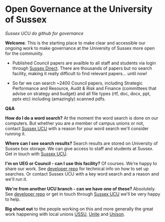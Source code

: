 # Open Governance at the University of Sussex
<i>Sussex UCU do github for governance</i>

<b>Welcome</b>. This is the starting place to make clear and accessible our ongoing work to make governance at the University of Sussex more open for the community. 

- Published Council papers are availble to all staff and students via login through <a href="https://direct.sussex.ac.uk/page.php?realm=searches&page=committees">Sussex Direct</a>. There are thousands of papers but no search facility, making it really difficult to find relevant papers... until now!

- So far we can search ~2400 Council papers, including Strategic Performance and Resource, Audit & Risk and Finance (committees that advise on strategy and budget) and all file types (rtf, doc, docx, ppt, pptx etc) including (amazingly) scanned pdfs. 

<b>Q&A</b>

<b>How do I do a word search?</b>
At the moment the word search is done on our computers. But whether you are a member of campus unions or not, contact <a href= "https://ucusussex.wixsite.com/ucusussex">Sussex UCU</a> with a reason for your word search we'll consider running it. 

<b>Where can I see search results?</b>
Search results are stored on University of Sussex box storage. We can give access to staff and students at Sussex. Get in touch with <a href= "https://ucusussex.wixsite.com/ucusussex">Sussex UCU</a>. 

<b>I'm on UEG or Council - can I use this facility?</b>
Of courses. We're happy to share our work. See <a href= "https://github.com/SussexUCU/developer"> developer repo</a> for technical info on how to set up searches. Or contact Sussex UCU with a key word search and a reason and we'll run it.

<b>We're from another UCU branch - can we have one of these? </b>
Absolutely. See <a href= "https://github.com/SussexUCU/developer"> developer repo</a> or get in touch through <a href= "https://ucusussex.wixsite.com/ucusussex">Sussex UCU</a> we'll be very happy to help.

<b>Big shout out</b> to the people working on this and more generally the great work happening with local unions <a href="https://www.sussexstudent.com">USSU</a>, <a href="http://www.sussex.ac.uk/unite/">Unite</a> and <a href="https://www.sussex.ac.uk/unison/">Unison</a>. 

